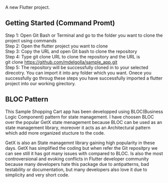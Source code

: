 
A new Flutter project.

## Getting Started (Command Promt)
Step 1: Open Git Bash or Terminal and go to the folder you want to clone the project using <cd> commands <br />
Step 2: Open the flutter project you want to clone <br />
Step 3: Copy the URL and open Git bash to clone the repository <br />
Step 4: Type git clone URL to clone the repository and the URL is <br />
  git clone https://github.com/mdelgolla/sample_app.git <br />
Step 5:  The repository will be successfully cloned in to your selected direcotry. You can import it into any folder which you want. Onece you successfully go throug these steps you have successfully imported a flutter project into our working girectory.
  
## BLOC Pattern
This Sample Shopping Cart app has been developped using BLOC(Business Logic Component) pattern for state management. I have choosen BLOC over the popular GetX state menagement because BLOC can be used as an state management library, moreover it acts as an Architectural pattern which add more organized stucture to the code. 

GetX is also an State managemnt library gaining high popularity in these days. GetX has simplified the coding but when refer the Git repositpry we can see still it has got many issues with compared to BLOC. Is also the most controversional and evoking conflicts in Flutter developer community because many developers hate this package due to antipatterns, bad testability or documentation, but many developers also love it due to simplicity and very short code.

